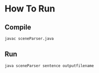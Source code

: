 # How To Run

## Compile
```bash
javac sceneParser.java
```
## Run 
```bash
java sceneParser sentence outputfilename
```

